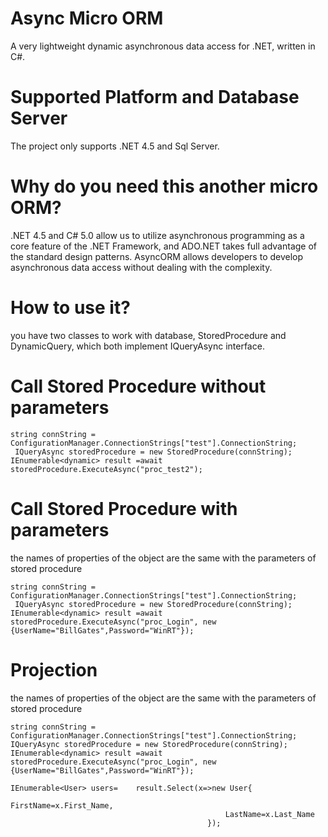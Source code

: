 Async Micro ORM
========
A very lightweight dynamic asynchronous data access for .NET, written in C#. 


Supported Platform and Database Server
==========================================
The project only supports .NET 4.5 and Sql Server.

Why do you need this another micro ORM?
=====================
.NET 4.5 and C# 5.0 allow us to utilize asynchronous programming as a core feature of the .NET Framework, and ADO.NET takes full advantage of the standard design patterns.
AsyncORM allows developers  to develop asynchronous data access without dealing with the complexity.

How to use it?
=====================
you have two classes to work with database, StoredProcedure and DynamicQuery, which both implement IQueryAsync interface.

Call Stored Procedure without parameters
=====================
 	string connString = ConfigurationManager.ConnectionStrings["test"].ConnectionString;	
	 IQueryAsync storedProcedure = new StoredProcedure(connString);	
	IEnumerable<dynamic> result =await storedProcedure.ExecuteAsync("proc_test2");

Call Stored Procedure with parameters
=====================
the names of properties of the object are the same with the parameters of stored procedure
 
	string connString = ConfigurationManager.ConnectionStrings["test"].ConnectionString;	
	 IQueryAsync storedProcedure = new StoredProcedure(connString);	
	IEnumerable<dynamic> result =await storedProcedure.ExecuteAsync("proc_Login", new {UserName="BillGates",Password="WinRT"});
	
Projection
=====================
the names of properties of the object are the same with the parameters of stored procedure
 
	string connString = ConfigurationManager.ConnectionStrings["test"].ConnectionString;
 	IQueryAsync storedProcedure = new StoredProcedure(connString);
	IEnumerable<dynamic> result =await storedProcedure.ExecuteAsync("proc_Login", new {UserName="BillGates",Password="WinRT"});
	
	IEnumerable<User> users=	result.Select(x=>new User{
													FirstName=x.First_Name,
													LastName=x.Last_Name
												});